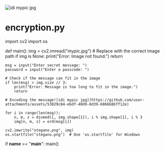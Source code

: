 ![idi mypic jpg](https://github.com/user-attachments/assets/1424fe98-1572-4977-b675-603b9f3546cf)
# encryption.py

import cv2
import os

def main():
    img = cv2.imread("mypic.jpg")  # Replace with the correct image path
    if img is None:
        print("Error: Image not found.")
        return

    msg = input("Enter secret message: ")
    password = input("Enter a passcode: ")

    # Check if the message can fit in the image
    if len(msg) > img.size // 3:
        print("Error: Message is too long to fit in the image.")
        return

    # Encoding the message![idi mypic jpg](https://github.com/user-attachments/assets/53029c84-ebdf-40d9-8d39-6066b8bff12e)

    for i in range(len(msg)):
        n, m, z = divmod(i, img.shape[1]), i % img.shape[1], i % 3
        img[n, m, z] = ord(msg[i])

    cv2.imwrite("stegano.png", img)
    os.startfile("stegano.png")  # Use 'os.startfile' for Windows

if __name__ == "__main__":
      main()
